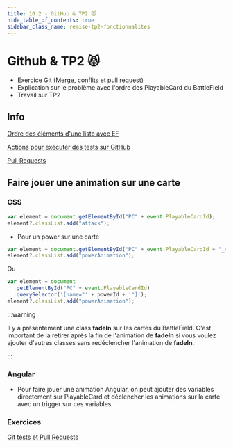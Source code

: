 ```yaml
---
title: 10.2 - GitHub & TP2 😾
hide_table_of_contents: true
sidebar_class_name: remise-tp2-fonctionnalites
---
```


# Github & TP2 😾

- Exercice Git (Merge, conflits et pull request)
- Explication sur le problème avec l'ordre des PlayableCard du BattleField
- Travail sur TP2

## Info

[Ordre des éléments d'une liste avec EF](/info/DataOrder)

[Actions pour exécuter des tests sur GitHub](/info/ActionsTestGitHub)

[Pull Requests](/info/PullRequests)

## Faire jouer une animation sur une carte

### CSS

```ts
var element = document.getElementById("PC" + event.PlayableCardId);
element?.classList.add("attack");
```

- Pour un power sur une carte

```ts
var element = document.getElementById("PC" + event.PlayableCardId + "_Heal");
element?.classList.add("powerAnimation");
```

Ou

```ts
var element = document
  .getElementById("PC" + event.PlayableCardId)
  .querySelector('[name="' + powerId + '"]');
element?.classList.add("powerAnimation");
```

:::warning

Il y a présentement une class **fadeIn** sur les cartes du BattleField. C'est important de la retirer après la fin de l'animation de **fadeIn** si vous voulez ajouter d'autres classes sans redéclencher l'animation de **fadeIn**.

:::

### Angular

- Pour faire jouer une animation Angular, on peut ajouter des variables directement sur PlayableCard et déclencher les animations sur la carte avec un trigger sur ces variables

### Exercices

[Git tests et Pull Requests](/exercices/GitTestsEtPRs)
